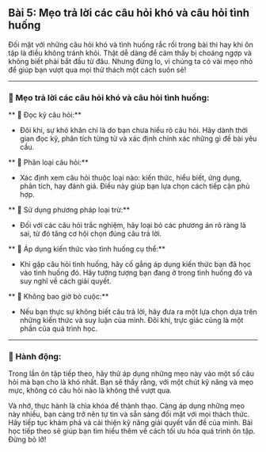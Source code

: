 ## Bài 5: Mẹo trả lời các câu hỏi khó và câu hỏi tình huống

Đối mặt với những câu hỏi khó và tình huống rắc rối trong bài thi hay khi ôn tập là điều không tránh khỏi. Thật dễ dàng để cảm thấy bị choáng ngợp và không biết phải bắt đầu từ đâu. Nhưng đừng lo, vì chúng ta có vài mẹo nhỏ để giúp bạn vượt qua mọi thử thách một cách suôn sẻ!

---

### 📌 Mẹo trả lời các câu hỏi khó và câu hỏi tình huống:

** 🔹 Đọc kỹ câu hỏi:**
- Đôi khi, sự khó khăn chỉ là do bạn chưa hiểu rõ câu hỏi. Hãy dành thời gian đọc kỹ, phân tích từng từ và xác định chính xác những gì đề bài yêu cầu.

** 🔹 Phân loại câu hỏi:**
- Xác định xem câu hỏi thuộc loại nào: kiến thức, hiểu biết, ứng dụng, phân tích, hay đánh giá. Điều này giúp bạn lựa chọn cách tiếp cận phù hợp.

** 🔹 Sử dụng phương pháp loại trừ:**
- Đối với các câu hỏi trắc nghiệm, hãy loại bỏ các phương án rõ ràng là sai, từ đó tăng cơ hội chọn đúng câu trả lời.

** 🔹 Áp dụng kiến thức vào tình huống cụ thể:**
- Khi gặp câu hỏi tình huống, hãy cố gắng áp dụng kiến thức bạn đã học vào tình huống đó. Hãy tưởng tượng bạn đang ở trong tình huống đó và suy nghĩ về cách giải quyết.

** 🔹 Không bao giờ bỏ cuộc:**
- Nếu bạn thực sự không biết câu trả lời, hãy đưa ra một lựa chọn dựa trên những kiến thức và suy luận của mình. Đôi khi, trực giác cũng là một phần của quá trình học.

---

### 🚀 Hành động:

Trong lần ôn tập tiếp theo, hãy thử áp dụng những mẹo này vào một số câu hỏi mà bạn cho là khó nhất. Bạn sẽ thấy rằng, với một chút kỹ năng và mẹo mực, không có câu hỏi nào là không thể vượt qua.

Và nhớ, thực hành là chìa khóa để thành thạo. Càng áp dụng những mẹo này nhiều, bạn càng trở nên tự tin và sẵn sàng đối mặt với mọi thách thức. Hãy tiếp tục khám phá và cải thiện kỹ năng giải quyết vấn đề của mình. Bài học tiếp theo sẽ giúp bạn tìm hiểu thêm về cách tối ưu hóa quá trình ôn tập. Đừng bỏ lỡ!